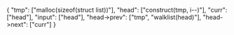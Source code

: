 {
  "tmp": ["malloc(sizeof(struct list))"],
  "head": ["construct(tmp, i--)"],
  "curr": ["head"],
  "input": ["head"],
  "head->prev": ["tmp", "walklist(head)"],
  "head->next": ["curr"]
}

